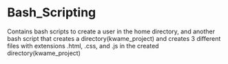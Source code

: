 # Bash_Scripting
Contains bash scripts to create a user in the home directory, and another bash script that creates a directory(kwame_project) and creates 3 different files with extensions .html, .css, and .js in the created directory(kwame_project)
